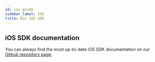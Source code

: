 ```yaml
---
id: ios-guide
sidebar_label: iOS
title: Kin iOS SDK
---
```


## iOS SDK documentation
You can always find the most up-to-date iOS SDK documentation on our [Github repository page](https://github.com/kinecosystem/kin-devplatform-ios).